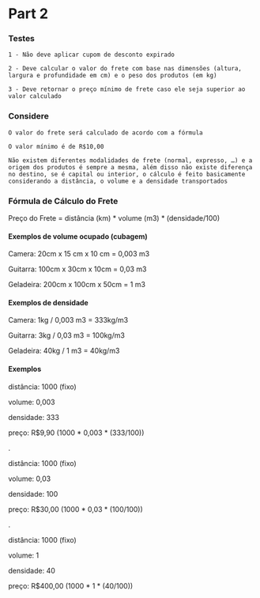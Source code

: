 # Part 2

### Testes
    1 - Não deve aplicar cupom de desconto expirado
    
    2 - Deve calcular o valor do frete com base nas dimensões (altura, largura e profundidade em cm) e o peso dos produtos (em kg)
    
    3 - Deve retornar o preço mínimo de frete caso ele seja superior ao valor calculado


### Considere
    O valor do frete será calculado de acordo com a fórmula
    
    O valor mínimo é de R$10,00
    
    Não existem diferentes modalidades de frete (normal, expresso, …) e a origem dos produtos é sempre a mesma, além disso não existe diferença no destino, se é capital ou interior, o cálculo é feito basicamente considerando a distância, o volume e a densidade transportados


### Fórmula de Cálculo do Frete
Preço do Frete = distância (km) * volume (m3) * (densidade/100)


#### Exemplos de volume ocupado (cubagem)

Camera: 20cm x 15 cm x 10 cm = 0,003 m3

Guitarra: 100cm x 30cm x 10cm = 0,03 m3

Geladeira: 200cm x 100cm x 50cm = 1 m3


#### Exemplos de densidade

Camera: 1kg / 0,003 m3 = 333kg/m3

Guitarra: 3kg / 0,03 m3 = 100kg/m3

Geladeira: 40kg / 1 m3 = 40kg/m3


#### Exemplos

distância: 1000 (fixo)

volume: 0,003

densidade: 333

preço: R$9,90 (1000 * 0,003 * (333/100))

.

distância: 1000 (fixo)

volume: 0,03

densidade: 100

preço: R$30,00 (1000 * 0,03 * (100/100))

.

distância: 1000 (fixo)

volume: 1

densidade: 40

preço: R$400,00 (1000 * 1 * (40/100))
